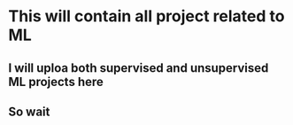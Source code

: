 # This will contain all project related to ML
## I will uploa both supervised and unsupervised ML projects here
## So wait